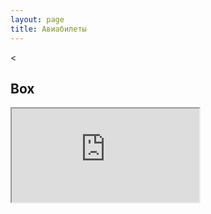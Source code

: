```yaml
---
layout: page
title: Авиабилеты
---
```


<
<!-- Box -->
<h2>Box</h2>
<div class="box">
<iframe src="http://airtickets.gds.md/ru/index.php?S2_WEB_ID=RUDMIN">
 </iframe>

</div>
